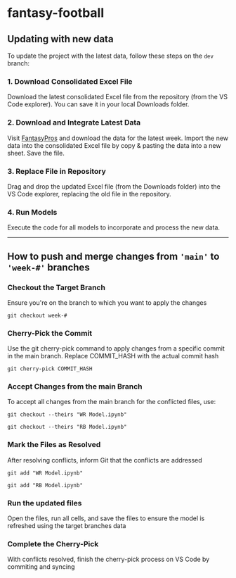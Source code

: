 # fantasy-football

## Updating with new data
To update the project with the latest data, follow these steps on the <code>dev</code> branch:

### 1. Download Consolidated Excel File
Download the latest consolidated Excel file from the repository (from the VS Code explorer). You can save it in your local Downloads folder.

### 2. Download and Integrate Latest Data
Visit [FantasyPros](https://www.fantasypros.com) and download the data for the latest week.
Import the new data into the consolidated Excel file by copy & pasting the data into a new sheet.
Save the file.

### 3. Replace File in Repository
Drag and drop the updated Excel file (from the Downloads folder) into the VS Code explorer, replacing the old file in the repository.

### 4. Run Models
Execute the code for all models to incorporate and process the new data.

---

## How to push and merge changes from <code>'main'</code> to <code>'week-#'</code> branches

### Checkout the Target Branch
Ensure you're on the branch to which you want to apply the changes

<code>git checkout week-#</code>

### Cherry-Pick the Commit
Use the git cherry-pick command to apply changes from a specific commit in the main branch. Replace COMMIT_HASH with the actual commit hash

<code>git cherry-pick COMMIT_HASH</code>

### Accept Changes from the main Branch
To accept all changes from the main branch for the conflicted files, use:

<code>git checkout --theirs "WR Model.ipynb"</code>

<code>git checkout --theirs "RB Model.ipynb"</code>

### Mark the Files as Resolved
After resolving conflicts, inform Git that the conflicts are addressed

<code>git add "WR Model.ipynb"</code>

<code>git add "RB Model.ipynb"</code>

### Run the updated files
Open the files, run all cells, and save the files to ensure the model is refreshed using the target branches data

### Complete the Cherry-Pick
With conflicts resolved, finish the cherry-pick process on VS Code by commiting and syncing
